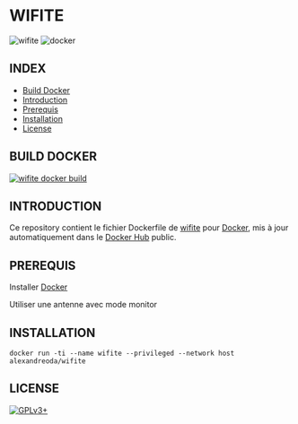 # WIFITE

![wifite](https://raw.githubusercontent.com/oda-alexandre/wifite/master/img/logo-wifite.png) ![docker](https://raw.githubusercontent.com/oda-alexandre/wifite/master/img/logo-docker.png)


## INDEX

- [Build Docker](#BUILD)
- [Introduction](#INTRODUCTION)
- [Prerequis](#PREREQUIS)
- [Installation](#INSTALLATION)
- [License](#LICENSE)


## BUILD DOCKER

[![wifite docker build](https://img.shields.io/docker/build/alexandreoda/wifite.svg)](https://hub.docker.com/r/alexandreoda/wifite)


## INTRODUCTION

Ce repository contient le fichier Dockerfile de [wifite](https://github.com/derv82/wifite2) pour [Docker](https://www.docker.com), mis à jour automatiquement dans le [Docker Hub](https://hub.docker.com/r/alexandreoda/wifite/) public.


## PREREQUIS

Installer [Docker](https://www.docker.com)

Utiliser une antenne avec mode monitor


## INSTALLATION

```
docker run -ti --name wifite --privileged --network host alexandreoda/wifite
```


## LICENSE

[![GPLv3+](http://gplv3.fsf.org/gplv3-127x51.png)](https://github.com/oda-alexandre/wifite/blob/master/LICENSE)
